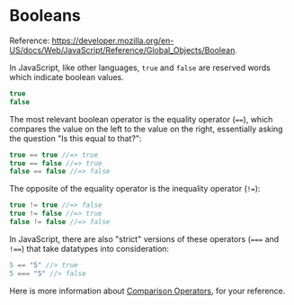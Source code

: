
# Booleans

Reference: https://developer.mozilla.org/en-US/docs/Web/JavaScript/Reference/Global_Objects/Boolean.

In JavaScript, like other languages, `true` and `false` are reserved words which indicate boolean values.

```` js
true
false
````

The most relevant boolean operator is the equality operator (`==`), which compares the value on the left to the value on the right, essentially asking the question "Is this equal to that?":

```` js
true == true //=> true
true == false //=> true
false == false //=> false
````

The opposite of the equality operator is the inequality operator (`!=`):

```` js
true != true //=> false
true != false //=> true
false != false //=> false
````

In JavaScript, there are also "strict" versions of these operators (`===` and `!==`) that take datatypes into consideration:

```js
5 == "5" //> true
5 === "5" //> false
```


Here is more information about [Comparison Operators](https://developer.mozilla.org/en-US/docs/Web/JavaScript/Guide/Expressions_and_Operators#Comparison_operators), for your reference.
